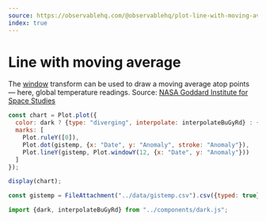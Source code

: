 ```yaml
---
source: https://observablehq.com/@observablehq/plot-line-with-moving-average
index: true
---
```


# Line with moving average

The [window](https://observablehq.com/plot/transforms/window) transform can be used to draw a moving average atop points — here, global temperature readings. Source: [NASA Goddard Institute for Space Studies](https://data.giss.nasa.gov/gistemp/)

```js echo
const chart = Plot.plot({
  color: dark ? {type: "diverging", interpolate: interpolateBuGyRd} : {scheme: "BuRd"},
  marks: [
    Plot.ruleY([0]),
    Plot.dot(gistemp, {x: "Date", y: "Anomaly", stroke: "Anomaly"}),
    Plot.lineY(gistemp, Plot.windowY(12, {x: "Date", y: "Anomaly"}))
  ]
});

display(chart);
```

```js echo
const gistemp = FileAttachment("../data/gistemp.csv").csv({typed: true});
```

```js echo
import {dark, interpolateBuGyRd} from "../components/dark.js";
```
